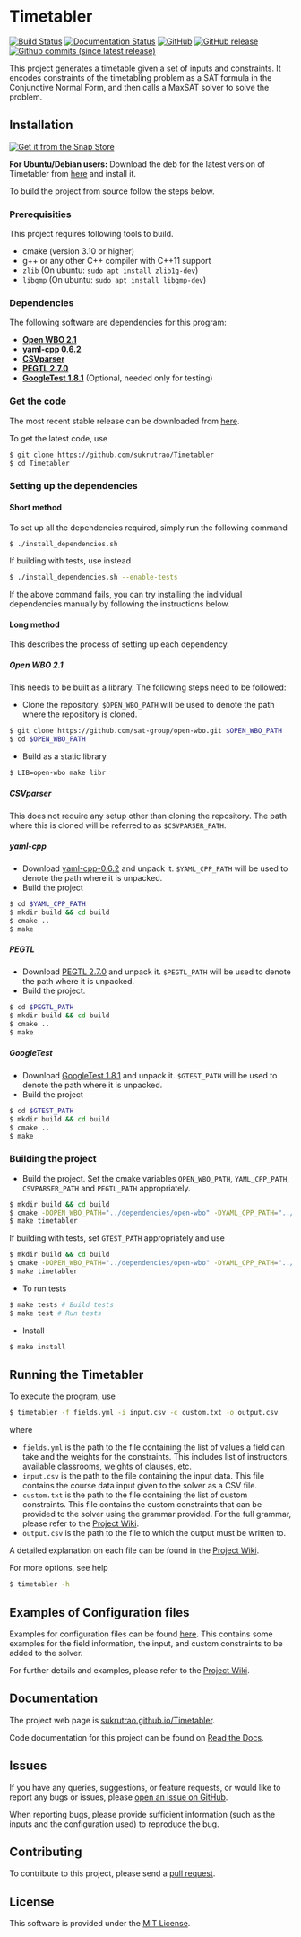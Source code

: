 # Timetabler

[![Build Status](https://travis-ci.com/sukrutrao/Timetabler.svg?branch=master)](https://travis-ci.com/sukrutrao/Timetabler)
[![Documentation Status](https://readthedocs.org/projects/timetabler/badge/?version=master)](https://timetabler.readthedocs.io/en/master/)
[![GitHub](https://img.shields.io/github/license/sukrutrao/Timetabler.svg)](https://github.com/sukrutrao/Timetabler/blob/master/LICENSE)
[![GitHub release](https://img.shields.io/github/release/sukrutrao/Timetabler.svg)](https://github.com/sukrutrao/Timetabler/releases/tag/v0.3.0)
[![Github commits (since latest release)](https://img.shields.io/github/commits-since/sukrutrao/Timetabler/latest.svg)](https://github.com/sukrutrao/Timetabler/compare/v0.3.0...master)

This project generates a timetable given a set of inputs and constraints. It encodes constraints of the timetabling problem as a SAT formula in the Conjunctive Normal Form, and then calls a MaxSAT solver to solve the problem.

## Installation

[![Get it from the Snap Store](https://snapcraft.io/static/images/badges/en/snap-store-black.svg)](https://snapcraft.io/timetabler)

**For Ubuntu/Debian users:** Download the deb for the latest version of Timetabler from [here](https://github.com/sukrutrao/Timetabler/releases) and install it.

To build the project from source follow the steps below.

### Prerequisities

This project requires following tools to build.
* cmake (version 3.10 or higher)
* g++ or any other C++ compiler with C++11 support
* `zlib` (On ubuntu: `sudo apt install zlib1g-dev`)
* `libgmp` (On ubuntu: `sudo apt install libgmp-dev`)

### Dependencies

The following software are dependencies for this program:
* [**Open WBO 2.1**](https://github.com/sat-group/open-wbo/tree/12382e61b0230f7406900b365a4fddc73194c970)
* [**yaml-cpp 0.6.2**](https://github.com/jbeder/yaml-cpp/releases/tag/yaml-cpp-0.6.2)
* [**CSVparser**](https://github.com/MyBoon/CSVparser/tree/540e3e2f46b77ea8178f90910a165695cbb6cc12)
* [**PEGTL 2.7.0**](https://github.com/taocpp/PEGTL/releases/tag/2.7.0)
* [**GoogleTest 1.8.1**](https://github.com/google/googletest/releases/tag/release-1.8.1) (Optional, needed only for testing)

### Get the code

The most recent stable release can be downloaded from [here](https://github.com/sukrutrao/Timetabler/releases).

To get the latest code, use

```bash
$ git clone https://github.com/sukrutrao/Timetabler
$ cd Timetabler
```

### Setting up the dependencies

#### Short method

To set up all the dependencies required, simply run the following command
```bash
$ ./install_dependencies.sh
```

If building with tests, use instead
```bash
$ ./install_dependencies.sh --enable-tests
```

If the above command fails, you can try installing the individual dependencies manually by following the instructions below.

#### Long method

This describes the process of setting up each dependency.

##### Open WBO 2.1

This needs to be built as a library. The following steps need to be followed:
* Clone the repository. `$OPEN_WBO_PATH` will be used to denote the path where the repository is cloned.
```bash
$ git clone https://github.com/sat-group/open-wbo.git $OPEN_WBO_PATH
$ cd $OPEN_WBO_PATH
```
* Build as a static library
```bash
$ LIB=open-wbo make libr
```

##### CSVparser

This does not require any setup other than cloning the repository. The path where this is cloned will be referred to as `$CSVPARSER_PATH`.

##### yaml-cpp

* Download [yaml-cpp-0.6.2](https://github.com/jbeder/yaml-cpp/archive/yaml-cpp-0.6.2.tar.gz) and unpack it. `$YAML_CPP_PATH` will be used to denote the path where it is unpacked.
* Build the project
```bash
$ cd $YAML_CPP_PATH
$ mkdir build && cd build
$ cmake ..
$ make
```

##### PEGTL

* Download [PEGTL 2.7.0](https://github.com/taocpp/PEGTL/archive/2.7.0.tar.gz) and unpack it. `$PEGTL_PATH` will be used to denote the path where it is unpacked.
* Build the project.
```bash
$ cd $PEGTL_PATH
$ mkdir build && cd build
$ cmake ..
$ make
```

##### GoogleTest

* Download [GoogleTest 1.8.1](https://github.com/google/googletest/releases/tag/release-1.8.1) and unpack it. `$GTEST_PATH` will be used to denote the path where it is unpacked.
* Build the project
```bash
$ cd $GTEST_PATH
$ mkdir build && cd build
$ cmake ..
$ make
```

### Building the project

* Build the project. Set the cmake variables `OPEN_WBO_PATH`, `YAML_CPP_PATH`, `CSVPARSER_PATH` and `PEGTL_PATH` appropriately.
```bash
$ mkdir build && cd build
$ cmake -DOPEN_WBO_PATH="../dependencies/open-wbo" -DYAML_CPP_PATH="../dependencies/yaml-cpp-yaml-cpp-0.6.2" -DCSVPARSER_PATH="../dependencies/CSVparser" -DPEGTL_PATH="../dependencies/PEGTL-2.7.0" -DENABLE_TESTS=Off ..
$ make timetabler
```

If building with tests, set `GTEST_PATH` appropriately and use
```bash
$ mkdir build && cd build
$ cmake -DOPEN_WBO_PATH="../dependencies/open-wbo" -DYAML_CPP_PATH="../dependencies/yaml-cpp-yaml-cpp-0.6.2" -DCSVPARSER_PATH="../dependencies/CSVparser" -DPEGTL_PATH="../dependencies/PEGTL-2.7.0" -DGTEST_PATH="../dependencies/googletest-release-1.8.1" -DENABLE_TESTS=On ..
$ make timetabler
```

* To run tests
```bash
$ make tests # Build tests
$ make test # Run tests
```
* Install
```bash
$ make install
```

## Running the Timetabler

To execute the program, use
```bash
$ timetabler -f fields.yml -i input.csv -c custom.txt -o output.csv
```
where
* `fields.yml` is the path to the file containing the list of values a field can take and the weights for the constraints. This includes list of instructors, available classrooms, weights of clauses, etc.
* `input.csv` is the path to the file containing the input data. This file contains the course data input given to the solver as a CSV file.
* `custom.txt` is the path to the file containing the list of custom constraints. This file contains the custom constraints that can be provided to the solver using the grammar provided. For the full grammar, please refer to the [Project Wiki](https://github.com/sukrutrao/Timetabler/wiki).
* `output.csv` is the path to the file to which the output must be written to.

A detailed explanation on each file can be found in the [Project Wiki](https://github.com/sukrutrao/Timetabler/wiki).

For more options, see help
```bash
$ timetabler -h
```

## Examples of Configuration files

Examples for configuration files can be found [here](https://github.com/sukrutrao/Timetabler/blob/master/examples). This contains some examples for the field information, the input, and custom constraints to be added to the solver.

For further details and examples, please refer to the [Project Wiki](https://github.com/sukrutrao/Timetabler/wiki).

## Documentation

The project web page is [sukrutrao.github.io/Timetabler](https://sukrutrao.github.io/Timetabler).

Code documentation for this project can be found on [Read the Docs](https://timetabler.readthedocs.io/).

## Issues

If you have any queries, suggestions, or feature requests, or would like to report any bugs or issues, please [open an issue on GitHub](https://github.com/sukrutrao/Timetabler/issues/new).

When reporting bugs, please provide sufficient information (such as the inputs and the configuration used) to reproduce the bug.

## Contributing

To contribute to this project, please send a [pull request](https://github.com/sukrutrao/Timetabler/compare).

## License

This software is provided under the [MIT License](https://github.com/sukrutrao/Timetabler/blob/master/LICENSE).
